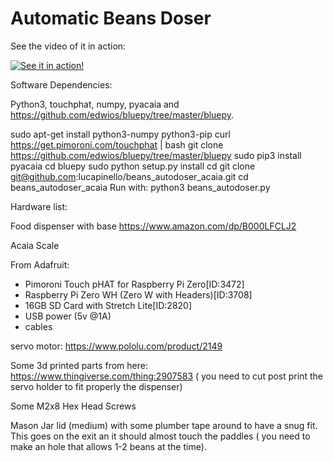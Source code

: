 # Automatic Beans Doser


See the video of it in action:

[![See it in action!](http://img.youtube.com/vi/6SgFjHs8aTQ/0.jpg)](http://www.youtube.com/watch?v=6SgFjHs8aTQ "Beans doser with Acaia Scale")


Software Dependencies:

Python3, touchphat, numpy, pyacaia and https://github.com/edwios/bluepy/tree/master/bluepy.

sudo apt-get install python3-numpy python3-pip 
curl https://get.pimoroni.com/touchphat  | bash
git clone https://github.com/edwios/bluepy/tree/master/bluepy
sudo pip3 install pyacaia
cd bluepy
sudo python setup.py install
cd
git clone git@github.com:lucapinello/beans_autodoser_acaia.git
cd beans_autodoser_acaia
Run with:  python3 beans_autodoser.py 

Hardware list:

Food dispenser with base https://www.amazon.com/dp/B000LFCLJ2

Acaia Scale

From Adafruit:
- Pimoroni Touch pHAT for Raspberry Pi Zero[ID:3472] 
- Raspberry Pi Zero WH (Zero W with Headers)[ID:3708]
- 16GB SD Card with Stretch Lite[ID:2820] 
- USB power (5v @1A)
- cables

servo motor: https://www.pololu.com/product/2149

Some 3d printed parts from here: https://www.thingiverse.com/thing:2907583 ( you need to cut post print the servo holder to fit properly the dispenser)

Some M2x8 Hex Head Screws

Mason Jar lid (medium) with some plumber tape around to have a snug fit. This goes on the exit an it should almost touch the paddles ( you need to make an hole that allows 1-2 beans at the time).










